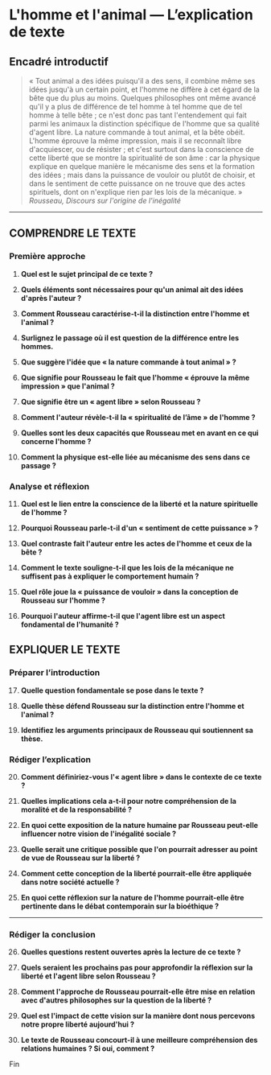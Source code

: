 # L'homme et l'animal — L’explication de texte

## Encadré introductif
> « Tout animal a des idées puisqu'il a des sens, il combine même ses idées jusqu'à un certain point, et l'homme ne diffère à cet égard de la bête que du plus au moins. Quelques philosophes ont même avancé qu'il y a plus de différence de tel homme à tel homme que de tel homme à telle bête ; ce n'est donc pas tant l'entendement qui fait parmi les animaux la distinction spécifique de l'homme que sa qualité d'agent libre. La nature commande à tout animal, et la bête obéit. L'homme éprouve la même impression, mais il se reconnaît libre d'acquiescer, ou de résister ; et c'est surtout dans la conscience de cette liberté que se montre la spiritualité de son âme : car la physique explique en quelque manière le mécanisme des sens et la formation des idées ; mais dans la puissance de vouloir ou plutôt de choisir, et dans le sentiment de cette puissance on ne trouve que des actes spirituels, dont on n'explique rien par les lois de la mécanique. »  
> *Rousseau, Discours sur l'origine de l'inégalité*

---

## COMPRENDRE LE TEXTE

### Première approche

1. **Quel est le sujet principal de ce texte ?**

2. **Quels éléments sont nécessaires pour qu'un animal ait des idées d'après l'auteur ?**

3. **Comment Rousseau caractérise-t-il la distinction entre l'homme et l'animal ?**

4. **Surlignez le passage où il est question de la différence entre les hommes.**

5. **Que suggère l'idée que « la nature commande à tout animal » ?**

6. **Que signifie pour Rousseau le fait que l'homme « éprouve la même impression » que l'animal ?**

7. **Que signifie être un « agent libre » selon Rousseau ?**

8. **Comment l'auteur révèle-t-il la « spiritualité de l’âme » de l'homme ?**

9. **Quelles sont les deux capacités que Rousseau met en avant en ce qui concerne l'homme ?**

10. **Comment la physique est-elle liée au mécanisme des sens dans ce passage ?**


### Analyse et réflexion

11. **Quel est le lien entre la conscience de la liberté et la nature spirituelle de l'homme ?**

12. **Pourquoi Rousseau parle-t-il d'un « sentiment de cette puissance » ?**

13. **Quel contraste fait l'auteur entre les actes de l'homme et ceux de la bête ?**

14. **Comment le texte souligne-t-il que les lois de la mécanique ne suffisent pas à expliquer le comportement humain ?**

15. **Quel rôle joue la « puissance de vouloir » dans la conception de Rousseau sur l'homme ?**

16. **Pourquoi l'auteur affirme-t-il que l'agent libre est un aspect fondamental de l'humanité ?**


## EXPLIQUER LE TEXTE

### Préparer l’introduction

17. **Quelle question fondamentale se pose dans le texte ?**

18. **Quelle thèse défend Rousseau sur la distinction entre l'homme et l'animal ?**

19. **Identifiez les arguments principaux de Rousseau qui soutiennent sa thèse.**


### Rédiger l’explication

20. **Comment définiriez-vous l'« agent libre » dans le contexte de ce texte ?**

21. **Quelles implications cela a-t-il pour notre compréhension de la moralité et de la responsabilité ?**

22. **En quoi cette exposition de la nature humaine par Rousseau peut-elle influencer notre vision de l'inégalité sociale ?**

23. **Quelle serait une critique possible que l'on pourrait adresser au point de vue de Rousseau sur la liberté ?**

24. **Comment cette conception de la liberté pourrait-elle être appliquée dans notre société actuelle ?**

25. **En quoi cette réflexion sur la nature de l'homme pourrait-elle être pertinente dans le débat contemporain sur la bioéthique ?**

---

### Rédiger la conclusion

26. **Quelles questions restent ouvertes après la lecture de ce texte ?**

27. **Quels seraient les prochains pas pour approfondir la réflexion sur la liberté et l'agent libre selon Rousseau ?**

28. **Comment l'approche de Rousseau pourrait-elle être mise en relation avec d'autres philosophes sur la question de la liberté ?**

29. **Quel est l'impact de cette vision sur la manière dont nous percevons notre propre liberté aujourd'hui ?**

30. **Le texte de Rousseau concourt-il à une meilleure compréhension des relations humaines ? Si oui, comment ?** 

Fin